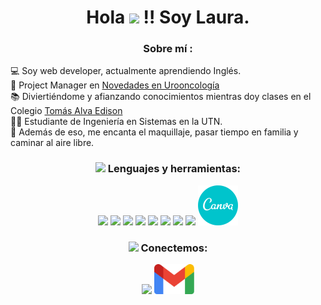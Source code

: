 <!-- Intro -->

<h1 align="center">Hola <img src="https://raw.githubusercontent.com/MartinHeinz/MartinHeinz/master/wave.gif" width="30px"> !! Soy Laura.</h1>
<h3 align="center">Sobre mí :</h3> 
<p> 💻 Soy web developer, actualmente aprendiendo <!-- React, Python e  --> Inglés.
<br> 📅 Project Manager en <a href="https://urooncoargentina.com/" target="blank"> Novedades en Urooncología </a>
<br> 📚 Diviertiéndome y afianzando conocimientos mientras doy clases en el Colegio <a href="https://www.colegioedison.edu.ar/" target="blank"> Tomás Alva Edison </a>
<br> 👩‍🎓 Estudiante de Ingeniería en Sistemas en la UTN.
<br> 📌 Además de eso, me encanta el maquillaje, pasar tiempo en familia y caminar al aire libre.
</p>

<!-- Tech Stack --> 

<h3 align="Center"><img  src="https://media2.giphy.com/media/QssGEmpkyEOhBCb7e1/giphy.gif?cid=ecf05e47a0n3gi1bfqntqmob8g9aid1oyj2wr3ds3mg700bl&rid=giphy.gif" width ="25"> Lenguajes y herramientas:</h3>  
<p align="center">
<img src="https://cdn.jsdelivr.net/gh/devicons/devicon/icons/html5/html5-original-wordmark.svg" style="height: 4rem"/>
<img src="https://cdn.jsdelivr.net/gh/devicons/devicon/icons/css3/css3-original-wordmark.svg" style="height: 4rem"/>
<img src="https://cdn.jsdelivr.net/gh/devicons/devicon/icons/javascript/javascript-plain.svg" style="height: 4rem"/>
<img src="https://cdn.jsdelivr.net/gh/devicons/devicon/icons/bootstrap/bootstrap-plain-wordmark.svg"  style="height: 4rem"/>
<img src="https://cdn.jsdelivr.net/gh/devicons/devicon/icons/react/react-original.svg" style="height: 4rem"/>
<img src="https://cdn.jsdelivr.net/gh/devicons/devicon/icons/git/git-plain.svg" style="height: 4rem"/>
<img src="https://cdn.jsdelivr.net/gh/devicons/devicon/icons/github/github-original-wordmark.svg" style="height: 4rem; background-color:white"/>
<img src="https://cdn.jsdelivr.net/gh/devicons/devicon/icons/python/python-original.svg"  style="height: 4rem"/>
<img src="https://github.com/devicons/devicon/blob/master/icons/canva/canva-original.svg" style="height: 4rem" />
<!--  <img src="https://github.com/devicons/devicon/blob/master/icons/figma/figma-original.svg" style="height: 4rem" />-->
</p>

<!-- Socials --> 

<h3 align="center"><img src="https://media.giphy.com/media/LnQjpWaON8nhr21vNW/giphy.gif" width='30'> Conectemos:</h3>  
<div align="center">
<a href="https://www.linkedin.com/in/maria-laura-jofre/" target="blank"><img src="https://cdn.jsdelivr.net/gh/devicons/devicon/icons/linkedin/linkedin-original.svg" style="height: 3rem"/></a>
<!-- 
<a href="https://codepen.io/mahiiverse" target="blank">
<img src="https://cdn.jsdelivr.net/gh/devicons/devicon/icons/codepen/codepen-plain.svg" style="height: 3rem; background-color:white"/>
</a>  --> 

<a href="mailto:jofre.lau@gmail.com" target="blank">
<img src="https://github.com/mahiiverse1/mahiiverse1/blob/main/Gmail_Logo_256px.png" style="height: 3rem"/>
</a>

</div>

<!-- Catto gifs -->

<h2 align="Gracias por ver mi perfil 🧡 </h2>

